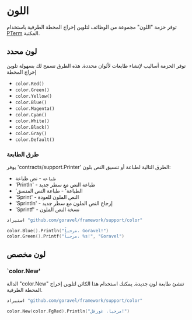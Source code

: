 # اللون

توفر حزمة "اللون" مجموعة من الوظائف لتلوين إخراج المحطة الطرفية
باستخدام [PTerm](https://github.com/pterm/pterm) المكتبة.

## لون محدد

توفر الحزمة أساليب لإنشاء طابعات لألوان محددة. هذه الطرق تسمح لك بسهولة تلوين إخراج المحطة

- `color.Red()`
- `color.Green()`
- `color.Yellow()`
- `color.Blue()`
- `color.Magenta()`
- `color.Cyan()`
- `color.White()`
- `color.Black()`
- `color.Gray()`
- `color.Default()`

### طرق الطابعة

يوفر 'contracts/support.Printer' الطرق التالية لطباعة أو تنسيق النص بلون:

- `طباعة` - نص طباعة
- 'Println' - طباعة النص مع سطر جديد
- 'الطباعة' - طباعة النص المنسق
- 'Sprint' - النص الملون للعودة
- 'Sprintln' - إرجاع النص الملون مع سطر جديد
- 'Sprintf' - نسخة النص الملون

```go
استيراد "github.com/goravel/framework/support/color"

color.Blue().Println("مرحباً، Goravel!")
color.Green().Printf("مرحباً، %s!", "Goravel")
```

## لون مخصص

### \`color.New'

الدالة "color.New" تنشئ طابعة لون جديدة. يمكنك استخدام هذا الكائن لتلوين إخراج المحطة الطرفية.

```go
استيراد "github.com/goravel/framework/support/color"

color.New(color.FgRed).Println("مرحبا، غورفل!")
```
